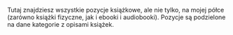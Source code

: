 Tutaj znajdziesz wszystkie pozycje książkowe, ale nie tylko, na mojej półce (zarówno książki fizyczne, jak i ebooki i audiobooki).
Pozycje są podzielone na dane kategorie z opisami książek.
